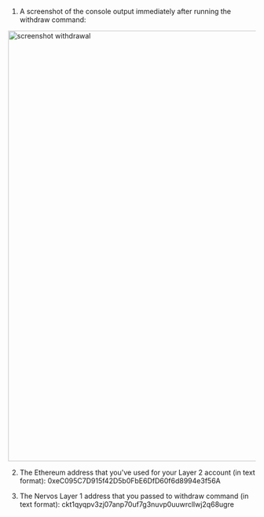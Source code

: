 1. A screenshot of the console output immediately after running the withdraw command:

<img width="877" alt="screenshot withdrawal" src="https://user-images.githubusercontent.com/6180310/129462544-eacb5163-b1a1-4adc-a3b5-a8d5c74b259f.png">


2. The Ethereum address that you've used for your Layer 2 account (in text format): 0xeC095C7D915f42D5b0FbE6DfD60f6d8994e3f56A

3. The Nervos Layer 1 address that you passed to withdraw command (in text format): ckt1qyqpv3zj07anp70uf7g3nuvp0uuwrcllwj2q68ugre
